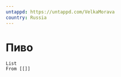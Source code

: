 ```yaml
---
untappd: https://untappd.com/VelkaMorava
country: Russia
---
```


# Пиво

```dataview
List 
From [[]]

```
